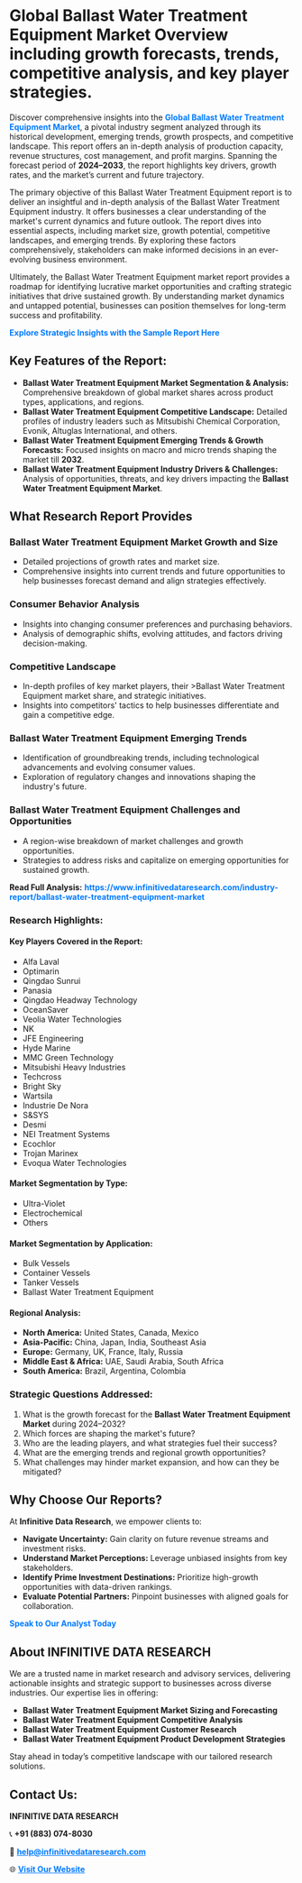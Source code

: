 <h1>Global Ballast Water Treatment Equipment Market Overview including growth forecasts, trends, competitive analysis, and key player strategies.</h1>
<p>
Discover comprehensive insights into the 
<a href="https://www.infinitivedataresearch.com/industry-report/ballast-water-treatment-equipment-market" rel="dofollow" style="color: #007BFF; text-decoration: none;"><strong>Global Ballast Water Treatment Equipment Market</strong></a>, a pivotal industry segment analyzed through its historical development, emerging trends, growth prospects, and competitive landscape. This report offers an in-depth analysis of production capacity, revenue structures, cost management, and profit margins. Spanning the forecast period of <strong>2024–2033</strong>, the report highlights key drivers, growth rates, and the market’s current and future trajectory.
</p>
<p>
The primary objective of this Ballast Water Treatment Equipment report is to deliver an insightful and in-depth analysis of the Ballast Water Treatment Equipment industry. It offers businesses a clear understanding of the market's current dynamics and future outlook. The report dives into essential aspects, including market size, growth potential, competitive landscapes, and emerging trends. By exploring these factors comprehensively, stakeholders can make informed decisions in an ever-evolving business environment.
</p>
<p>
Ultimately, the Ballast Water Treatment Equipment market report provides a roadmap for identifying lucrative market opportunities and crafting strategic initiatives that drive sustained growth. By understanding market dynamics and untapped potential, businesses can position themselves for long-term success and profitability.
</p>
<p>
<a href="https://www.infinitivedataresearch.com/request-sample/reportId=101776" style="color: #007BFF; text-decoration: none;"><strong>Explore Strategic Insights with the Sample Report Here</strong></a>
</p>

<h2>Key Features of the Report:</h2>
<ul>
<li><strong>Ballast Water Treatment Equipment Market Segmentation & Analysis:</strong> Comprehensive breakdown of global market shares across product types, applications, and regions.</li>
<li><strong>Ballast Water Treatment Equipment Competitive Landscape:</strong> Detailed profiles of industry leaders such as Mitsubishi Chemical Corporation, Evonik, Altuglas International, and others.</li>
<li><strong>Ballast Water Treatment Equipment Emerging Trends & Growth Forecasts:</strong> Focused insights on macro and micro trends shaping the market till <strong>2032</strong>.</li>
<li><strong>Ballast Water Treatment Equipment Industry Drivers & Challenges:</strong> Analysis of opportunities, threats, and key drivers impacting the <strong>Ballast Water Treatment Equipment Market</strong>.</li>
</ul>

<h2>What Research Report Provides</h2>
<h3>Ballast Water Treatment Equipment Market Growth and Size</h3>
<ul>
<li>Detailed projections of growth rates and market size.</li>
<li>Comprehensive insights into current trends and future opportunities to help businesses forecast demand and align strategies effectively.</li>
</ul>

<h3>Consumer Behavior Analysis</h3>
<ul>
<li>Insights into changing consumer preferences and purchasing behaviors.</li>
<li>Analysis of demographic shifts, evolving attitudes, and factors driving decision-making.</li>
</ul>

<h3>Competitive Landscape</h3>
<ul>
<li>In-depth profiles of key market players, their >Ballast Water Treatment Equipment market share, and strategic initiatives.</li>
<li>Insights into competitors' tactics to help businesses differentiate and gain a competitive edge.</li>
</ul>

<h3>Ballast Water Treatment Equipment Emerging Trends</h3>
<ul>
<li>Identification of groundbreaking trends, including technological advancements and evolving consumer values.</li>
<li>Exploration of regulatory changes and innovations shaping the industry's future.</li>
</ul>

<h3>Ballast Water Treatment Equipment Challenges and Opportunities</h3>
<ul>
<li>A region-wise breakdown of market challenges and growth opportunities.</li>
<li>Strategies to address risks and capitalize on emerging opportunities for sustained growth.</li>
</ul>
<p><strong>Read Full Analysis:</strong> <a href="https://www.infinitivedataresearch.com/industry-report/ballast-water-treatment-equipment-market" rel="dofollow" style="color: #007BFF; text-decoration: none;"><strong>https://www.infinitivedataresearch.com/industry-report/ballast-water-treatment-equipment-market</strong></a></p>
<h3>Research Highlights:</h3>
<h4>Key Players Covered in the Report:</h4>
<ul><li>Alfa Laval</li><li>Optimarin</li><li>Qingdao Sunrui</li><li>Panasia</li><li>Qingdao Headway Technology</li><li>OceanSaver</li><li>Veolia Water Technologies</li><li>NK</li><li>JFE Engineering</li><li>Hyde Marine</li><li>MMC Green Technology</li><li>Mitsubishi Heavy Industries</li><li>Techcross</li><li>Bright Sky</li><li>Wartsila</li><li>Industrie De Nora</li><li>S&amp;SYS</li><li>Desmi</li><li>NEI Treatment Systems</li><li>Ecochlor</li><li>Trojan Marinex</li><li>Evoqua Water Technologies</li></ul>
<h4>Market Segmentation by Type:</h4>
<ul><li>Ultra-Violet</li><li>Electrochemical</li><li>Others</li></ul>
<h4>Market Segmentation by Application:</h4>
<ul><li>Bulk Vessels</li><li>Container Vessels</li><li>Tanker Vessels</li><li>Ballast Water Treatment Equipment</li></ul>

<h4>Regional Analysis:</h4>
<ul>
<li><strong>North America:</strong> United States, Canada, Mexico</li>
<li><strong>Asia-Pacific:</strong> China, Japan, India, Southeast Asia</li>
<li><strong>Europe:</strong> Germany, UK, France, Italy, Russia</li>
<li><strong>Middle East & Africa:</strong> UAE, Saudi Arabia, South Africa</li>
<li><strong>South America:</strong> Brazil, Argentina, Colombia</li>
</ul>

<h3>Strategic Questions Addressed:</h3>
<ol>
<li>What is the growth forecast for the <strong>Ballast Water Treatment Equipment Market</strong> during 2024–2032?</li>
<li>Which forces are shaping the market's future?</li>
<li>Who are the leading players, and what strategies fuel their success?</li>
<li>What are the emerging trends and regional growth opportunities?</li>
<li>What challenges may hinder market expansion, and how can they be mitigated?</li>
</ol>

<h2>Why Choose Our Reports?</h2>
<p>At <strong>Infinitive Data Research</strong>, we empower clients to:</p>
<ul>
<li><strong>Navigate Uncertainty:</strong> Gain clarity on future revenue streams and investment risks.</li>
<li><strong>Understand Market Perceptions:</strong> Leverage unbiased insights from key stakeholders.</li>
<li><strong>Identify Prime Investment Destinations:</strong> Prioritize high-growth opportunities with data-driven rankings.</li>
<li><strong>Evaluate Potential Partners:</strong> Pinpoint businesses with aligned goals for collaboration.</li>
</ul>
<p><a href="https://www.infinitivedataresearch.com/industry-report/ballast-water-treatment-equipment-market" rel="dofollow" style="color: #007BFF; text-decoration: none;"><strong>Speak to Our Analyst Today</strong></a></p>

<h2>About INFINITIVE DATA RESEARCH</h2>
<p>We are a trusted name in market research and advisory services, delivering actionable insights and strategic support to businesses across diverse industries. Our expertise lies in offering:</p>
<ul>
<li><strong>Ballast Water Treatment Equipment Market Sizing and Forecasting</strong></li>
<li><strong>Ballast Water Treatment Equipment Competitive Analysis</strong></li>
<li><strong>Ballast Water Treatment Equipment Customer Research</strong></li>
<li><strong>Ballast Water Treatment Equipment Product Development Strategies</strong></li>
</ul>
<p>Stay ahead in today’s competitive landscape with our tailored research solutions.</p>

<h2>Contact Us:</h2>
<p><strong>INFINITIVE DATA RESEARCH</strong></p>
<p>📞 <strong>+91 (883) 074-8030</strong></p>
<p>📧 <strong><a href="mailto:help@infinitivedataresearch.com" style="color: #007BFF;">help@infinitivedataresearch.com</a></strong></p>
<p>🌐 <strong><a href="https://www.infinitivedataresearch.com" rel="dofollow" style="color: #007BFF;">Visit Our Website</a></strong></p>